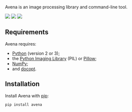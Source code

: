 Avena is an image processing library and command-line tool.

[![](https://travis-ci.org/eliteraspberries/avena.svg)][build-status]
[![](https://codecov.io/github/eliteraspberries/avena/coverage.svg)][code-coverage]
[![](https://img.shields.io/pypi/v/Avena.svg)][pypi]


Requirements
------------

Avena requires:

 -  [Python][] (version 2 or 3);
 -  the [Python Imaging Library][] (PIL) or [Pillow][];
 -  [NumPy][];
 -  and [docopt][].


Installation
------------

Install Avena with [pip][]:

    pip install avena


[build-status]: https://travis-ci.org/eliteraspberries/avena
[code-coverage]: https://codecov.io/github/eliteraspberries/avena
[pypi]: https://pypi.python.org/pypi/Avena

[Python]: <https://www.python.org/>
[Python Imaging Library]: <http://pythonware.com/products/pil/>
[Pillow]: <http://python-pillow.github.io/>
[NumPy]: <http://www.numpy.org/>
[docopt]: <http://docopt.org/>
[pip]: <https://pip.pypa.io/en/stable/>
